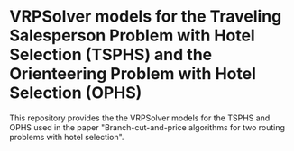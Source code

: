 # VRPSolver models for the Traveling Salesperson Problem with Hotel Selection (TSPHS) and the Orienteering Problem with Hotel Selection (OPHS)

This repository provides the the VRPSolver models for the TSPHS and OPHS used in the paper "Branch-cut-and-price algorithms for two routing problems with hotel selection". 
